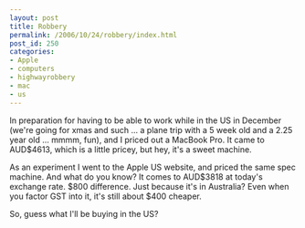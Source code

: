 ```yaml
---
layout: post
title: Robbery
permalink: /2006/10/24/robbery/index.html
post_id: 250
categories: 
- Apple
- computers
- highwayrobbery
- mac
- us
---
```


 In preparation for having to be able to work while in the US in December (we're going for xmas and such ... a plane trip with a 5 week old and a 2.25 year old ... mmmm, fun), and I priced out a MacBook Pro. It came to <span class="caps">AUD</span>$4613, which is a little pricey, but hey, it's a sweet machine.




As an experiment I went to the Apple US website, and priced the same spec machine. And what do you know? It comes to <span class="caps">AUD</span>$3818 at today's exchange rate. $800 difference. Just because it's in Australia? Even when you factor <span class="caps">GST</span> into it, it's still about $400 cheaper.




So, guess what I'll be buying in the US?

